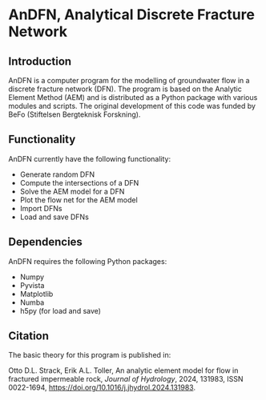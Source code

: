 # AnDFN, Analytical Discrete Fracture Network

## Introduction
AnDFN is a computer program for the modelling of groundwater flow in a discrete fracture network (DFN). The program is based on the Analytic Element Method (AEM) and is distributed as a Python package with various modules and scripts. The original development of this code was funded by BeFo (Stiftelsen Bergteknisk Forskning).

## Functionality
AnDFN currently have the following functionality:
- Generate random DFN
- Compute the intersections of a DFN
- Solve the AEM model for a DFN
- Plot the flow net for the AEM model
- Import DFNs
- Load and save DFNs

## Dependencies
AnDFN requires the following Python packages:
- Numpy
- Pyvista
- Matplotlib
- Numba
- h5py (for load and save)

## Citation
The basic theory for this program is published in:

Otto D.L. Strack, Erik A.L. Toller, An analytic element model for flow in fractured impermeable rock, *Journal of Hydrology*, 2024, 131983, ISSN 0022-1694, https://doi.org/10.1016/j.jhydrol.2024.131983.
